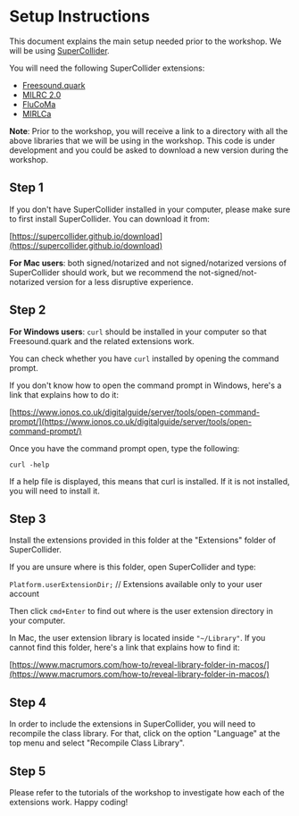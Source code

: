 # Setup Instructions

This document explains the main setup needed prior to the workshop. We will be using [SuperCollider](https://supercollider.github.io/).

You will need the following SuperCollider extensions:

- [Freesound.quark](https://github.com/g-roma/Freesound.sc)
- [MILRC 2.0](https://github.com/mirlca/code)
- [FluCoMa](https://github.com/flucoma)
- [MIRLCa](https://github.com/mirlca/code)

**Note**: Prior to the workshop, you will receive a link to a directory with all the above libraries that we will be using in the workshop. This code is under development and you could be asked to download a new version during the workshop. 

## Step 1

If you don't have SuperCollider installed in your computer, please make sure to first install SuperCollider. You can download it from: 

[https://supercollider.github.io/download](https://supercollider.github.io/download)

**For Mac users**: both signed/notarized and not signed/notarized versions of SuperCollider should work, but we recommend the not-signed/not-notarized version for a less disruptive experience.


## Step 2

**For Windows users**: `curl` should be installed in your computer so that Freesound.quark and the related extensions work. 

You can check whether you have `curl` installed by opening the command prompt.

If you don't know how to open the command prompt in Windows, here's a link that explains how to do it:

[https://www.ionos.co.uk/digitalguide/server/tools/open-command-prompt/](https://www.ionos.co.uk/digitalguide/server/tools/open-command-prompt/)

Once you have the command prompt open, type the following:

`curl -help`

If a help file is displayed, this means that curl is installed. If it is not installed, you will need to install it. 

## Step 3

Install the extensions provided in this folder at the "Extensions" folder of SuperCollider. 

If you are unsure where is this folder, open SuperCollider and type:

`Platform.userExtensionDir;`  // Extensions available only to your user account

Then click `cmd+Enter` to find out where is the user extension directory in your computer.

In Mac, the user extension library is located inside `"~/Library"`. If you cannot find this folder, here's a link that explains how to find it:

[https://www.macrumors.com/how-to/reveal-library-folder-in-macos/](https://www.macrumors.com/how-to/reveal-library-folder-in-macos/)

## Step 4

In order to include the extensions in SuperCollider, you will need to recompile the class library. For that, click on the option "Language" at the top menu and select "Recompile Class Library".

## Step 5

Please refer to the tutorials of the workshop to investigate how each of the extensions work. Happy coding!

